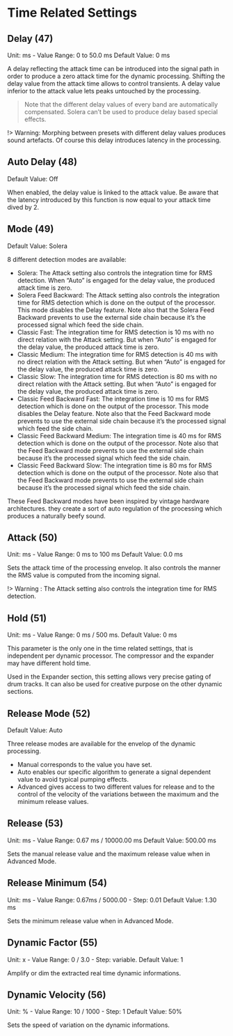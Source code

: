# Time Related Settings


## Delay (47)

Unit: ms - Value Range: 0 to 50.0 ms Default Value: 0 ms

A delay reflecting the attack time can be introduced into the signal path in order to produce a zero attack time for
the dynamic processing. Shifting the delay value from the attack time allows to control transients. A delay value
inferior to the attack value lets peaks untouched by the processing.

> Note that the different delay values of every band are automatically compensated. Solera can’t be used to produce
delay based special effects.

!> Warning: Morphing between presets with different delay values produces sound artefacts.
Of course this delay introduces latency in the processing.


## Auto Delay (48)
Default Value: Off

When enabled, the delay value is linked to the attack value. Be aware that the latency introduced by this function is
now equal to your attack time dived by 2.


## Mode (49)
Default Value: Solera

8 different detection modes are available:
- Solera: The Attack setting also controls the integration time for RMS detection. When “Auto” is engaged for the
delay value, the produced attack time is zero.
- Solera Feed Backward: The Attack setting also controls the integration time for RMS detection which is done on
the output of the processor. This mode disables the Delay feature. Note also that the Solera Feed Backward prevents
to use the external side chain because it’s the processed signal which feed the side chain.
- Classic Fast: The integration time for RMS detection is 10 ms with no direct relation with the Attack setting. But
when “Auto” is engaged for the delay value, the produced attack time is zero.
- Classic Medium: The integration time for RMS detection is 40 ms with no direct relation with the Attack setting.
But when “Auto” is engaged for the delay value, the produced attack time is zero.
- Classic Slow: The integration time for RMS detection is 80 ms with no direct relation with the Attack setting. But
when “Auto” is engaged for the delay value, the produced attack time is zero.
- Classic Feed Backward Fast: The integration time is 10 ms for RMS detection which is done on the output of the
processor. This mode disables the Delay feature. Note also that the Feed Backward mode prevents to use the external
side chain because it’s the processed signal which feed the side chain.
- Classic Feed Backward Medium: The integration time is 40 ms for RMS detection which is done on the output
of the processor. Note also that the Feed Backward mode prevents to use the external side chain because it’s the
processed signal which feed the side chain.
- Classic Feed Backward Slow: The integration time is 80 ms for RMS detection which is done on the output of the
processor. Note also that the Feed Backward mode prevents to use the external side chain because it’s the processed signal which feed the side chain.


These Feed Backward modes have been inspired by vintage hardware architectures. they create a sort of auto regulation of the processing which produces a naturally beefy sound.


## Attack (50)

Unit: ms - Value Range: 0 ms to 100 ms Default Value: 0.0 ms

Sets the attack time of the processing envelop. It also controls the manner the RMS value is computed from the
incoming signal.

!> Warning : The Attack setting also controls the integration time for RMS detection.


## Hold (51)

Unit: ms - Value Range: 0 ms / 500 ms. Default Value: 0 ms

This parameter is the only one in the time related settings, that is independent per dynamic processor. The compressor and the expander may have different hold time.

Used in the Expander section, this setting allows very precise gating of drum tracks. It can also be used for creative
purpose on the other dynamic sections.


## Release Mode (52)
Default Value: Auto

Three release modes are available for the envelop of the dynamic processing.
- Manual corresponds to the value you have set.
- Auto enables our specific algorithm to generate a signal dependent value to avoid typical pumping effects.
- Advanced gives access to two different values for release and to the control of the velocity of the variations between the maximum and the minimum release values.


## Release (53)

Unit: ms - Value Range: 0.67 ms / 10000.00 ms Default Value: 500.00 ms

Sets the manual release value and the maximum release value when in Advanced Mode.


## Release Minimum (54)

Unit: ms - Value Range: 0.67ms / 5000.00 - Step: 0.01 Default Value: 1.30 ms

Sets the minimum release value when in Advanced Mode.


## Dynamic Factor (55)

Unit: x - Value Range: 0 / 3.0 - Step: variable.  Default Value: 1

Amplify or dim the extracted real time dynamic informations.

## Dynamic Velocity (56)

Unit: % - Value Range: 10 / 1000 - Step: 1  Default Value: 50%

Sets the speed of variation on the dynamic informations.
